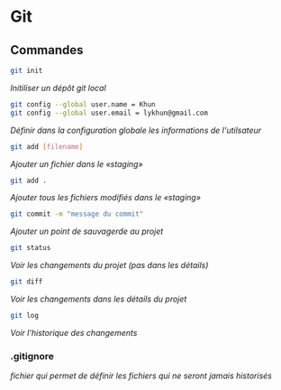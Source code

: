 <!-- # My title

_some text in itlatic_
***some text in bold***
[link](http://google.be) -->

# Git

## Commandes

```sh
git init
```
_Initiliser un dépôt git local_

```sh
git config --global user.name = Khun
git config --global user.email = lykhun@gmail.com
```
_Définir dans la configuration globale les informations de l'utilsateur_

```sh
git add [filename]
```
_Ajouter un fichier dans le «staging»_

```sh
git add .
```
_Ajouter tous les fichiers modifiés dans le «staging»_

```sh
git commit -m "message du commit"
```
_Ajouter un point de sauvagerde au projet_

```sh
git status
```
_Voir les changements du projet (pas dans les détails)_

```sh
git diff
```
_Voir les changements dans les détails du projet_

```sh
git log
```
_Voir l'historique des changements_ 

### .gitignore
_fichier qui permet de définir les fichiers qui ne seront jamais historisés_